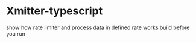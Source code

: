 # Xmitter-typescript
show how rate limiter and process data in defined rate works
build before you run
